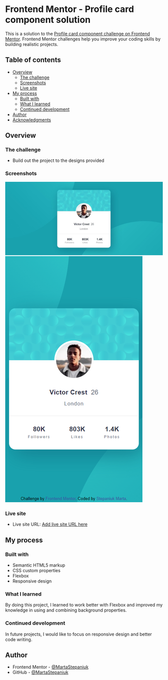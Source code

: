 # Frontend Mentor - Profile card component solution

This is a solution to the [Profile card component challenge on Frontend Mentor](https://www.frontendmentor.io/challenges/profile-card-component-cfArpWshJ). Frontend Mentor challenges help you improve your coding skills by building realistic projects. 

## Table of contents
- [Overview](#overview)
  - [The challenge](#the-challenge)
  - [Screenshots](#screenshots)
  - [Live site](#Live-site)
- [My process](#my-process)
  - [Built with](#built-with)
  - [What I learned](#what-i-learned)
  - [Continued development](#continued-development)
- [Author](#author)
- [Acknowledgments](#acknowledgments)

## Overview

### The challenge

- Build out the project to the designs provided

### Screenshots

![](screenshots/Desktop_version.jpg)
![](screenshots/Mobile_version.jpg)

### Live site

- Live site URL: [Add live site URL here](https://your-live-site-url.com)

## My process

### Built with

- Semantic HTML5 markup
- CSS custom properties
- Flexbox
- Responsive design

### What I learned

By doing this project, I learned to work better with Flexbox and improved my knowledge in using and combining background properties.

### Continued development

In future projects, I would like to focus on responsive design and better code writing.

## Author

- Frontend Mentor - [@MartaStepaniuk](https://www.frontendmentor.io/profile/MartaStepaniuk)
- GitHub - [@MartaStepaniuk](https://github.com/MartaStepaniuk)
